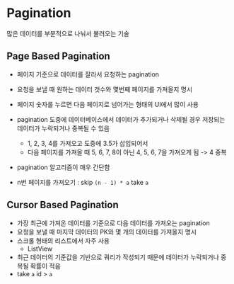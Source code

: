 # Pagination

많은 데이터를 부분적으로 나눠서 불러오는 기술 

## Page Based Pagination

- 페이지 기준으로 데이터를 잘라서 요청하는 pagination
- 요청을 보낼 때 원하는 데이터 갯수와 몇번째 페이지를 가져올지 명시
- 페이지 숫자를 누르면 다음 페이지로 넘어가는 형태의 UI에서 많이 사용
- pagination 도중에 데이터베이스에서 데이터가 추가되거나 삭제될 경우 저장되는 데이터가 누락되거나 중복될 수 있음
  - 1, 2, 3, 4를 가져오고 도중에 3.5가 삽입되어서
  - 다음 페이지를 가져올 때 5, 6, 7, 8이 아닌 4, 5, 6, 7을 가져오게 됨 -> 4 중복 
- pagination 알고리즘이 매우 간단함 

- n번 페이지를 가져오기 : skip `(n - 1) * a` take `a`

## Cursor Based Pagination

- 가장 최근에 가져온 데이터를 기준으로 다음 데이터를 가져오는 pagination
- 요청을 보낼 때 마지막 데이터의 PK와 몇 개의 데이터를 가져올지 명시
- 스크롤 형태의 리스트에서 자주 사용
  - ListView
- 최근 데이터의 기준값을 기반으로 쿼리가 작성되기 때문에 데이터가 누락되거나 중복될 확률이 적음 
- take `a` id > `a`